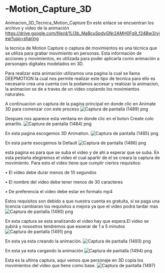 # -Motion_Capture_3D
Animacion_3D_Tecnica_Motion_Capture
En este enlace se encuentran los archivo y video de la animación https://drive.google.com/file/d/1LI3b_MaBcuSpdvGNr2AMH0Fg9_f24Bw3/view?usp=sharing

la tecnica de Motion Capture o captura de movimientos es una técnica que se utiliza para grabar movimiento en personas. Esta información de acciones y movimientos, es utilizada para poder aplicarla como animación a personajes digitales modelados en 3D.

Para realizar esta animación utilizamos una pagina la cual se llama DEEPMOTION la cual nos permite realizar este tipo de tecnica para ello es necesario crea una cuenta con la podamos accesar y realozar la animacion, la animacion se de a traves de un video copiando los movimientos naturales.

A continuacion un captura de la pagina principal en donde clic en Animate 3D para comenzar con este proceso
![Captura de pantalla (1489) png](https://user-images.githubusercontent.com/71051834/145311407-1f55e23f-2641-4387-b383-3356a3db9afa.jpg)

Despues nos aparece esta ventana en donde clic en el boton Create colo amarillo.
![Captura de pantalla (1484) png](https://user-images.githubusercontent.com/71051834/145310975-7c2f8f97-060c-49fb-8d80-5bf67d0d8fdd.jpg)

En esta pagina escogemos 3D Animation.
![Captura de pantalla (1485) png](https://user-images.githubusercontent.com/71051834/145311028-da6b4d16-94b1-4075-a640-c2a9ab01fa76.jpg)

En esta parte esocgemos la Default
![Captura de pantalla (1486) png](https://user-images.githubusercontent.com/71051834/145311045-a35678ab-2199-4df9-8c12-726f3a5d8cf5.jpg)

esta pagina es para que se suba el video y de ahi a esperar que se suba.
En esta pestaña elegiremos el video el cual apartir de el se creara la captura de movimiento. Para esto el video tiene que cumplir ciertos requisitos:

•	El video debe durar menos de 10 segundos

•	El nombre del video debe tener menos de 30 caracteres

•	De preferencia el video debe estar en formato mp4

Estos requisitos son debido a que nuestra cuenta es gratuita, si se paga una licencia cambiaran los requisitos a mejora ya que el video podrá tardar mas
![Captura de pantalla (1490) png](https://user-images.githubusercontent.com/71051834/145311810-1d1c76d0-5db5-4479-8c1c-1cb466cd8563.jpg)

En esta captura se esta analizando el video hay que espera.El video se subirá y nosostros tendremos que esoerar de 1 a 5 minutos
![Captura de pantalla (1491) png](https://user-images.githubusercontent.com/71051834/145313000-1bd5e614-82dc-4136-b0e0-68728a975aff.jpg)

En esta ya esta creando la animación.
![Captura de pantalla (1493) png](https://user-images.githubusercontent.com/71051834/145313017-10c3c1d1-2148-4427-91a4-0f606d9f9c09.jpg)

En esta ya esta cargando la animación
![Captura de pantalla (1494) png](https://user-images.githubusercontent.com/71051834/145313044-27e94765-547b-4d0a-a17f-9a983a742e00.jpg)

Esta es la ultima captura, aqui vemos que personaje en 3D copia los movimientos del video que tiene como base.
![Captura de pantalla (1497)](https://user-images.githubusercontent.com/71051834/145315377-c3286b6c-202c-467a-af56-817ecb2a9f36.png)




